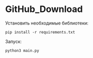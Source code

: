 # GitHub_Download

Установить необходимые библиотеки:

<code>pip install -r requirements.txt</code>

Запуск:

<code>python3 main.py</code>
